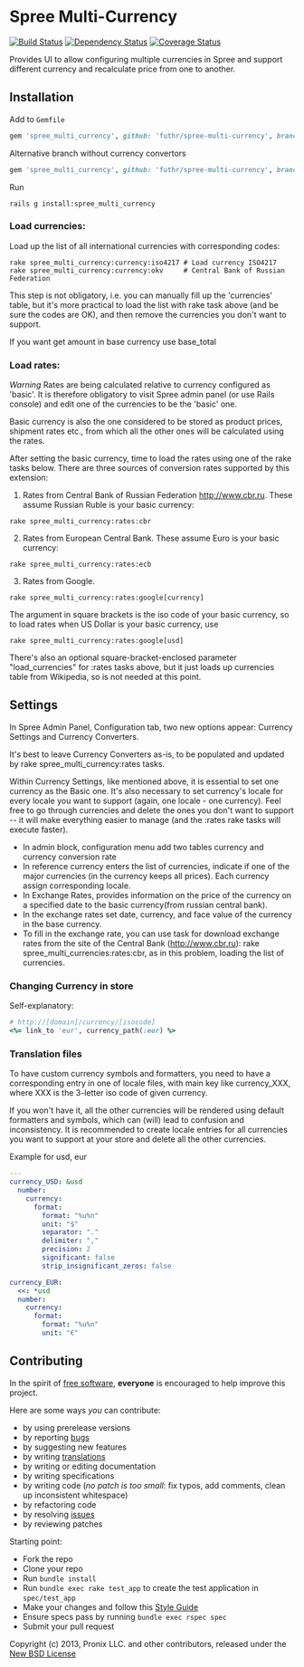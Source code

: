 # Spree Multi-Currency

[![Build Status](https://travis-ci.org/futhr/spree-multi-currency.png?branch=2-0-stable)](https://travis-ci.org/futhr/spree-multi-currency)
[![Dependency Status](https://gemnasium.com/futhr/spree-multi-currency.png)](https://gemnasium.com/futhr/spree-multi-currency)
[![Coverage Status](https://coveralls.io/repos/futhr/spree-multi-currency/badge.png?branch=2-0-stable)](https://coveralls.io/r/futhr/spree-multi-currency)

Provides UI to allow configuring multiple currencies in Spree and support different currency and recalculate price from one to another.

## Installation

Add to `Gemfile`
```ruby
gem 'spree_multi_currency', github: 'futhr/spree-multi-currency', branch: '2-0-stable'
```

Alternative branch without currency convertors

```ruby
gem 'spree_multi_currency', github: 'futhr/spree-multi-currency', branch: '2-0-stable-slim-edition'
```

Run

    rails g install:spree_multi_currency

### Load currencies:

Load up the list of all international currencies with corresponding codes:

    rake spree_multi_currency:currency:iso4217 # Load currency ISO4217
    rake spree_multi_currency:currency:okv     # Central Bank of Russian Federation

This step is not obligatory, i.e. you can manually fill up the 'currencies' table, but it's more practical to load the list with rake task above (and be sure the codes are OK), and then remove the currencies you don't want to support.

If you want get amount in base currency use base_total

### Load rates:

*Warning* Rates are being calculated relative to currency configured as 'basic'. It is therefore obligatory to visit Spree admin panel (or use Rails console) and edit one of the currencies to be the 'basic' one.

Basic currency is also the one considered to be stored as product prices, shipment rates etc., from which all the other ones will be calculated using the rates.

After setting the basic currency, time to load the rates using one of the rake tasks below. There are three sources of conversion rates supported by this extension:

1. Rates from Central Bank of Russian Federation http://www.cbr.ru. These assume Russian Ruble is your basic currency:
```
rake spree_multi_currency:rates:cbr
```

2. Rates from European Central Bank. These assume Euro is your basic currency:
```
rake spree_multi_currency:rates:ecb
```

3. Rates from Google.
```
rake spree_multi_currency:rates:google[currency]
```

  The argument in square brackets is the iso code of your basic currency, so to load rates when US Dollar is your basic currency, use
  ```
  rake spree_multi_currency:rates:google[usd]
  ```

  There's also an optional square-bracket-enclosed parameter "load_currencies" for :rates tasks above, but it just loads up currencies table from Wikipedia, so is not needed at this point.

## Settings

In Spree Admin Panel, Configuration tab, two new options appear: Currency Settings and Currency Converters.

It's best to leave Currency Converters as-is, to be populated and updated by rake spree_multi_currency:rates tasks.

Within Currency Settings, like mentioned above, it is essential to set one currency as the Basic one. It's also necessary to set currency's locale for every locale you want to support (again, one locale - one currency).
Feel free to go through currencies and delete the ones you don't want to support -- it will make everything easier to manage (and the :rates rake tasks will execute faster).

- In admin block, configuration menu add two tables currency and currency conversion rate
- In reference currency enters the list of currencies, indicate if one of the major currencies (in the currency keeps all prices). Each currency assign corresponding locale.
- In Exchange Rates, provides information on the price of the currency on a specified date to the basic currency(from russian central bank).
- In the exchange rates set date, currency, and face value of the currency in the base currency.
- To fill in the exchange rate, you can use task for download exchange rates from the site of the Central Bank (http://www.cbr.ru):
rake spree_multi_currencies:rates:cbr, as in this problem, loading the list of currencies.

### Changing Currency in store

Self-explanatory:
```ruby
# http://[domain]/currency/[isocode]
<%= link_to 'eur', currency_path(:eur) %>
```

### Translation files

To have custom currency symbols and formatters, you need to have a corresponding entry in one of locale files, with main key like currency_XXX, where XXX is the 3-letter iso code of given currency.

If you won't have it, all the other currencies will be rendered using default formatters and symbols, which can (will) lead to confusion and inconsistency. It is recommended to create locale entries for all currencies you want to support at your store and delete all the other currencies.

Example for usd, eur
```yml
---
currency_USD: &usd
  number:
    currency:
      format:
        format: "%u%n"
        unit: "$"
        separator: "."
        delimiter: ","
        precision: 2
        significant: false
        strip_insignificant_zeros: false

currency_EUR:
  <<: *usd
  number:
    currency:
      format:
        format: "%u%n"
        unit: "€"
```

## Contributing

In the spirit of [free software][1], **everyone** is encouraged to help improve this project.

Here are some ways *you* can contribute:

* by using prerelease versions
* by reporting [bugs][2]
* by suggesting new features
* by writing [translations][4]
* by writing or editing documentation
* by writing specifications
* by writing code (*no patch is too small*: fix typos, add comments, clean up inconsistent whitespace)
* by refactoring code
* by resolving [issues][2]
* by reviewing patches

Starting point:

* Fork the repo
* Clone your repo
* Run `bundle install`
* Run `bundle exec rake test_app` to create the test application in `spec/test_app`
* Make your changes and follow this [Style Guide][5]
* Ensure specs pass by running `bundle exec rspec spec`
* Submit your pull request

Copyright (c) 2013, Pronix LLC. and other contributors, released under the [New BSD License][3]

[1]: http://www.fsf.org/licensing/essays/free-sw.html
[2]: https://github.com/spree/spree-multi-currency/issues
[3]: https://github.com/spree/spree-multi-currency/blob/2-0-stable/LICENSE.md
[4]: http://www.localeapp.com/projects/4925
[5]: https://github.com/thoughtbot/guides
